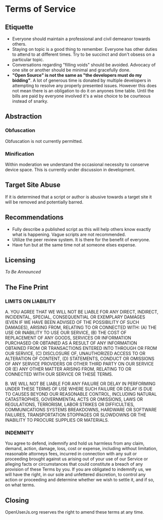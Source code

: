 # Terms of Service

## Etiquette
* Everyone should maintain a professional and civil demeanor towards others.
* Staying on topic is a good thing to remember. Everyone has other duties to attend to at different times. Try to be succinct and don't obsess on a particular topic.
* Conversations regarding "filling voids" should be avoided. Advocacy of one site or another should be minimal and gracefully done.
* **"Open Source" is not the same as "the developers must do my bidding"**. A lot of generous time is donated by multiple developers in attempting to resolve any properly presented issues. However this does not mean there is an obligation to do it on anyones time table. Until the bills are paid by everyone involved it's a wise choice to be courteous instead of snarky.

## Abstraction

### Obfuscation

Obfuscation is not currently permitted.

### Minification

Within moderation we understand the occasional necessity to conserve device space. This is currently under discussion in development.

## Target Site Abuse

If it is determined that a script or author is abusive towards a target site it will be removed and potentially barred.

## Recommendations

* Fully describe a published script as this will help others know exactly what is happening. Vague scripts are not recommended.
* Utilize the peer review system. It is there for the benefit of everyone.
* Have fun but at the same time not at someone elses expense.

## Licensing
*To Be Announced*

## The Fine Print

### LIMITS ON LIABILITY

A. YOU AGREE THAT WE WILL NOT BE LIABLE FOR ANY DIRECT, INDIRECT, INCIDENTAL, SPECIAL, CONSEQUENTIAL OR EXEMPLARY DAMAGES (EVEN IF WE HAVE BEEN ADVISED OF THE POSSIBILITY OF SUCH DAMAGES), ARISING FROM, RELATING TO OR CONNECTED WITH: (A) THE USE OR INABILITY TO USE OUR SERVICE, (B) THE COST OF REPLACEMENT OF ANY GOODS, SERVICES OR INFORMATION PURCHASED OR OBTAINED AS A RESULT OF ANY INFORMATION OBTAINED FROM OR TRANSACTIONS ENTERED INTO THROUGH OR FROM OUR SERVICE, (C) DISCLOSURE OF, UNAUTHORIZED ACCESS TO OR ALTERATION OF CONTENT, (D) STATEMENTS, CONDUCT OR OMISSIONS OF ANY SERVICE PROVIDERS OR OTHER THIRD PARTY ON OUR SERVICE OR (E) ANY OTHER MATTER ARISING FROM, RELATING TO OR CONNECTED WITH OUR SERVICE OR THESE TERMS.

B. WE WILL NOT BE LIABLE FOR ANY FAILURE OR DELAY IN PERFORMING UNDER THESE TERMS OF USE WHERE SUCH FAILURE OR DELAY IS DUE TO CAUSES BEYOND OUR REASONABLE CONTROL, INCLUDING NATURAL CATASTROPHES, GOVERNMENTAL ACTS OR OMISSIONS, LAWS OR REGULATIONS, TERRORISM, LABOR STRIKES OR DIFFICULTIES, COMMUNICATIONS SYSTEMS BREAKDOWNS, HARDWARE OR SOFTWARE FAILURES, TRANSPORTATION STOPPAGES OR SLOWDOWNS OR THE INABILITY TO PROCURE SUPPLIES OR MATERIALS.

### INDEMNITY

You agree to defend, indemnify and hold us harmless from any claim, demand, action, damage, loss, cost or expense, including without limitation, reasonable attorneys fees, incurred in connection with any suit or proceeding brought against us arising out of your use of our Service or alleging facts or circumstances that could constitute a breach of any provision of these Terms by you. If you are obligated to indemnify us, we will have the right, in our sole and unfettered discretion, to control any action or proceeding and determine whether we wish to settle it, and if so, on what terms.

## Closing

OpenUserJs.org reserves the right to amend these terms at any time.
